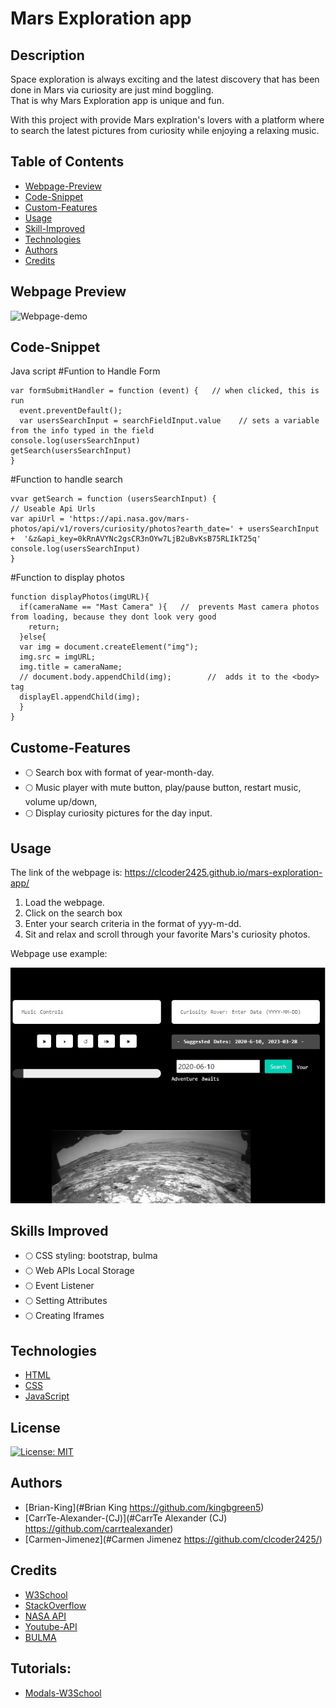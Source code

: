 # Mars Exploration app


## Description

Space exploration is always exciting and the latest discovery that has been done in Mars via curiosity are just mind boggling.  
That is why Mars Exploration app is unique and fun.

With this project with provide Mars explration's lovers with a platform where to search the latest pictures from curiosity while enjoying a relaxing music.

## Table of Contents 

- [Webpage-Preview](#Webpage-Preview)
- [Code-Snippet](#Code-Snippet)
- [Custom-Features](#Custom-Features)
- [Usage](#Usage)
- [Skill-Improved](#Skill-Improved)
- [Technologies](#Technologies)
- [Authors](#Authors)
- [Credits](#credits)


## Webpage Preview

![Webpage-demo](./assets/images/ezgif.com-optimize.gif)

## Code-Snippet
Java script
#Funtion to Handle Form

```
var formSubmitHandler = function (event) {   // when clicked, this is run
  event.preventDefault();
  var usersSearchInput = searchFieldInput.value    // sets a variable from the info typed in the field
console.log(usersSearchInput)
getSearch(usersSearchInput) 
}
```
#Function to handle search

```
vvar getSearch = function (usersSearchInput) {
// Useable Api Urls
var apiUrl = 'https://api.nasa.gov/mars-photos/api/v1/rovers/curiosity/photos?earth_date=' + usersSearchInput +  '&z&api_key=0kRnAVYNc2gsCR3nOYw7LjB2uBvKsB75RLIkT25q' 
console.log(usersSearchInput)
}
```
#Function to display photos

```
function displayPhotos(imgURL){
  if(cameraName == "Mast Camera" ){   //  prevents Mast camera photos from loading, because they dont look very good
    return;
  }else{
  var img = document.createElement("img");
  img.src = imgURL;
  img.title = cameraName;
  // document.body.appendChild(img);        //  adds it to the <body> tag
  displayEl.appendChild(img);      
  }
}
```


## Custome-Features
- 🌕 Search box with format of year-month-day.
- 🌕 Music player with mute button, play/pause button, restart music, volume up/down, 
- 🌕 Display curiosity pictures for the day input.


## Usage
The link of the webpage is:  https://clcoder2425.github.io/mars-exploration-app/
1. Load the webpage.
2. Click on the search box
3. Enter your search criteria in the format of yyy-m-dd.
4. Sit and relax and scroll through your favorite Mars's curiosity photos.

Webpage use example:


    
![webpage-preview](./assets/images/mars-exploration-preview.JPG)
    
## Skills Improved
- 🌕 CSS styling: bootstrap, bulma
- 🌕 Web APIs Local Storage
- 🌕 Event Listener
- 🌕 Setting Attributes
- 🌕 Creating Iframes

## Technologies
 - [HTML](#HTML)
 - [CSS](#CSS)
 - [JavaScript](#JavaScript)
## License
  [![License: MIT](https://img.shields.io/badge/License-MIT-yellow.svg)](https://opensource.org/licenses/MIT)

## Authors
- [Brian-King](#Brian King https://github.com/kingbgreen5) 
- [CarrTe-Alexander-(CJ)](#CarrTe Alexander (CJ) https://github.com/carrtealexander)
- [Carmen-Jimenez](#Carmen Jimenez https://github.com/clcoder2425/)

## Credits

- [W3School](W3School)
- [StackOverflow](https://stackoverflow.com)
- [NASA API](https://api.nasa.gov/)
- [Youtube-API](https://developers.google.com/youtube/v3/quickstart/js)
- [BULMA](https://bulma.io/documentation/helpers/typography-helpers/)

## Tutorials:
- [Modals-W3School](https://www.w3schools.com/howto/tryit.asp?filename=tryhow_css_modal)


